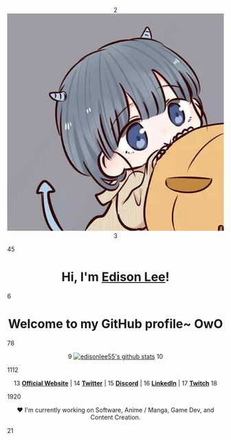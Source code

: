 <p align="center">
2
  <a href="#"><img src="shang.jpg" alt="edisonlee55 Banner"></a>
3
</p>
4
​
5
<h1 align="center">Hi, I'm <a href="#">Edison Lee</a>!</h1>
6
<h1 align="center">Welcome to my GitHub profile~ OwO</h1>
7
​
8
<p align="center">
9
  <a href="https://github.com/whzsyx"><img src="https://github-readme-stats.vercel.app/api?username=edisonlee55&hide_border=true&show_icons=true" alt="edisonlee55's github stats"></a>
10
</p>
11
​
12
<p align="center">
13
  <strong><a href="#">Official Website</a></strong> |
14
  <strong><a href="#">Twitter</a></strong> |
15
  <strong><a href="#">Discord</a></strong> |
16
  <strong><a href="#">LinkedIn</a></strong> |
17
  <strong><a href="#">Twitch</a></strong>
18
</p>
19
​
20
<p align="center">❤ I'm currently working on Software, Anime / Manga, Game Dev, and Content Creation.</p>
21
​
<!--
**whzsyx/whzsyx** is a ✨ _special_ ✨ repository because its `README.md` (this file) appears on your GitHub profile.

Here are some ideas to get you started:

- 🔭 I’m currently working on ...
- 🌱 I’m currently learning ...
- 👯 I’m looking to collaborate on ...
- 🤔 I’m looking for help with ...
- 💬 Ask me about ...
- 📫 How to reach me: ...
- 😄 Pronouns: ...
- ⚡ Fun fact: ...
-->
